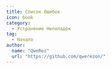 ```yaml
---
title: Список Ошибок
icon: book
category:
  - Устранение Неполадок
tag:
  - Начало
author: 
  name: "QweRez"
  url: "https://github.com/qwerezon/"
---
```


<AutoCatalog />
